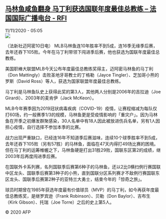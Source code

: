<!--1605070437000-->
[马林鱼咸鱼翻身 马丁利获选国联年度最佳总教练 – 法国国际广播电台 - RFI](http://www.rfi.fr//cn/contenu/20201111-%E9%A9%AC%E6%9E%97%E9%B1%BC%E5%92%B8%E9%B1%BC%E7%BF%BB%E8%BA%AB-%E9%A9%AC%E4%B8%81%E5%88%A9%E8%8E%B7%E9%80%89%E5%9B%BD%E8%81%94%E5%B9%B4%E5%BA%A6%E6%9C%80%E4%BD%B3%E6%80%BB%E6%95%99%E7%BB%83)
------

<div>11/11/2020 - 05:05</div><img src="https://s.rfi.fr/media/display/16078862-23d8-11eb-8c9c-005056a964fe/w:310/p:16x9/spo0001b.201111120501.jpg"><div class="t-content__body u-clearfix"><p>（法新社迈阿密10日电）    MLB马林鱼连10年胜率不到5成，连16季无缘季后赛，去年还吞下105败。今年在马丁利带领下闯进季后赛，他也获选为国联年度最佳总教练。</p><p>美国职棒大联盟MLB今天公布年度最佳总教练奖得主，迈阿密马林鱼的马丁利（Don Mattingly）击败圣地牙哥教士的丁格勒（Jayce Tingler）、芝加哥小熊的罗斯（David Ross）等人，获选为国家联盟年度最佳总教练。</p><p>马丁利是马林鱼队史上获得此奖的第3人，其他两人分别是2006年的吉拉迪（Joe Girardi）、2003年的麦肯伊（Jack McKeon）。</p><p>MLB今年赛季因为2019冠状病毒疾病（COVID-19）疫情，让赛程缩减为每队仅打60场，约一般赛季1/3的规模，马林鱼更是受疫情影响的「重灾户」。因为马林鱼在开季之初爆发群聚感染，30人名单中有18人因此被放进伤兵名单，另有1人因担心疫情，自行选择不参加本季的比赛。</p><p>战力出现严重缺口，已经连16年不知道季后赛滋味，连续10个球季胜率不到5成，去年还吞下105败（另有57胜）的马林鱼，面临在47天内得打49场比赛的困境。但在马丁利的运筹帷幄之下，马林鱼硬是打出31胜29败，国联东区第2的成绩，继2003年后再度闯进季后赛。</p><p>在国联外卡系列赛，名列国联季后赛第6种子的马林鱼，还以2比0横扫例行赛国联中区龙头、国联季后赛第3种子的小熊，直到国联分区系列赛才不敌例行赛国联东区龙头、国联季后赛第2种子的亚特兰大勇士，结束今年的「惊奇之旅」。</p><p>球员时期曾在1985年获选年度最有价值球员（MVP）的马丁利，如今再获年度最佳总教练奖，是继罗宾逊（Frank Robinson）、贝勒（Don Baylor）、吉布生（Kirk Gibson）、托瑞（Joe Torre）之后的史上第5人。</p><p class="t-copyright">© 2020 AFP</p>        </div>
